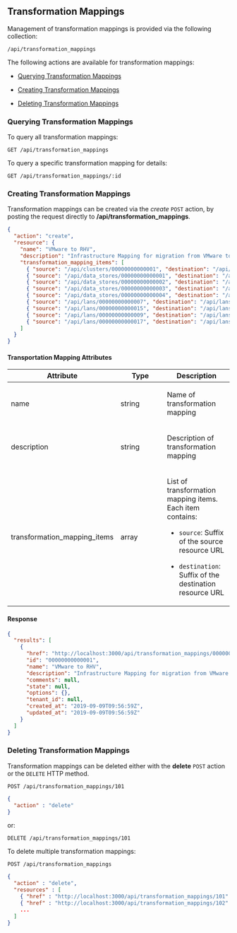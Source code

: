 ---
---

## Transformation Mappings

Management of transformation mappings is provided via the following
collection:

``` data
/api/transformation_mappings
```

The following actions are available for transformation mappings:

  - [Querying Transformation
    Mappings](#querying-transformation-mappings)

  - [Creating Transformation
    Mappings](#creating-transformation-mappings)

  - [Deleting Transformation
    Mappings](#deleting-transformation-mappings)

### Querying Transformation Mappings

To query all transformation mappings:

    GET /api/transformation_mappings

To query a specific transformation mapping for details:

    GET /api/transformation_mappings/:id

### Creating Transformation Mappings

Transformation mappings can be created via the *create* `POST` action,
by posting the request directly to **/api/transformation\_mappings**.

``` json
{
  "action": "create",
  "resource": {
    "name": "VMware to RHV",
    "description": "Infrastructure Mapping for migration from VMware to RHV",
    "transformation_mapping_items": [
      { "source": "/api/clusters/00000000000001", "destination": "/api/clusters/00000000000003" },
      { "source": "/api/data_stores/00000000000001", "destination": "/api/data_stores/00000000000013" },
      { "source": "/api/data_stores/00000000000002", "destination": "/api/data_stores/00000000000013" },
      { "source": "/api/data_stores/00000000000003", "destination": "/api/data_stores/00000000000013" },
      { "source": "/api/data_stores/00000000000004", "destination": "/api/data_stores/00000000000013" },
      { "source": "/api/lans/00000000000007", "destination": "/api/lans/00000000000034" },
      { "source": "/api/lans/00000000000015", "destination": "/api/lans/00000000000034" },
      { "source": "/api/lans/00000000000009", "destination": "/api/lans/00000000000032" },
      { "source": "/api/lans/00000000000017", "destination": "/api/lans/00000000000032" }
    ]
  }
}
```

#### Transportation Mapping Attributes

<table>
<colgroup>
<col style="width: 33%" />
<col style="width: 33%" />
<col style="width: 33%" />
</colgroup>
<thead>
<tr class="header">
<th>Attribute</th>
<th>Type</th>
<th>Description</th>
</tr>
</thead>
<tbody>
<tr class="odd">
<td><p>name</p></td>
<td><p>string</p></td>
<td><p>Name of transformation mapping</p></td>
</tr>
<tr class="even">
<td><p>description</p></td>
<td><p>string</p></td>
<td><p>Description of transformation mapping</p></td>
</tr>
<tr class="odd">
<td><p>transformation_mapping_items</p></td>
<td><p>array</p></td>
<td><p>List of transformation mapping items. Each item contains:</p>
<ul>
<li><p><code>source</code>: Suffix of the source resource URL</p></li>
<li><p><code>destination</code>: Suffix of the destination resource URL</p></li>
</ul></td>
</tr>
</tbody>
</table>

#### Response

``` json
{
  "results": [
    {
      "href": "http://localhost:3000/api/transformation_mappings/00000000000001",
      "id": "00000000000001",
      "name": "VMware to RHV",
      "description": "Infrastructure Mapping for migration from VMware to RHV",
      "comments": null,
      "state": null,
      "options": {},
      "tenant_id": null,
      "created_at": "2019-09-09T09:56:59Z",
      "updated_at": "2019-09-09T09:56:59Z"
    }
  ]
}
```

### Deleting Transformation Mappings

Transformation mappings can be deleted either with the **delete** `POST`
action or the `DELETE` HTTP method.

    POST /api/transformation_mappings/101

``` json
{
  "action" : "delete"
}
```

or:

    DELETE /api/transformation_mappings/101

To delete multiple transformation mappings:

    POST /api/transformation_mappings

``` json
{
  "action" : "delete",
  "resources" : [
    { "href" : "http://localhost:3000/api/transformation_mappings/101" },
    { "href" : "http://localhost:3000/api/transformation_mappings/102" },
    ...
  ]
}
```
